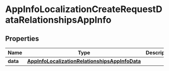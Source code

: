 

# AppInfoLocalizationCreateRequestDataRelationshipsAppInfo


## Properties

| Name | Type | Description | Notes |
|------------ | ------------- | ------------- | -------------|
|**data** | [**AppInfoLocalizationRelationshipsAppInfoData**](AppInfoLocalizationRelationshipsAppInfoData.md) |  |  |



